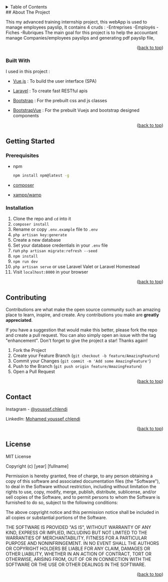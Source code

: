 <details>
  <summary>Table of Contents</summary>
  <ol>
    <li>
      <a href="#about-the-project">About The Project</a>
      <ul>
        <li><a href="#built-with">Built With</a></li>
      </ul>
    </li>
    <li>
      <a href="#getting-started">Getting Started</a>
      <ul>
        <li><a href="#prerequisites">Prerequisites</a></li>
        <li><a href="#installation">Installation</a></li>
      </ul>
    </li>
    <li><a href="#usage">Usage</a></li>
    <li><a href="#roadmap">Roadmap</a></li>
    <li><a href="#contributing">Contributing</a></li>
    <li><a href="#license">License</a></li>
    <li><a href="#contact">Contact</a></li>
    <li><a href="#acknowledgments">Acknowledgments</a></li>
  </ol>
</details>
## About The Project

This my advanced training internship project, this webApp is used to manage employees payslip,
It contains 4 cruds : 
	-Entreprises
    -Employés
    -Fiches
    -Rubriques
The main goal for this project is to help the accountant manage Companies/employees payslips and generating pdf payslip file,
<p align="right">(<a href="#top">back to top</a>)</p>

### Built With

I used in this project :

* [Vue.js](https://vuejs.org/) : To build the user interface (SPA) 

* [Laravel](https://laravel.com) : To create fast RESTful apis 

* [Bootstrap](https://getbootstrap.com) : For the prebuilt css and js classes 

* [BootstrapVue](https://bootstrap-vue.org) : For the prebuilt Vuejs and bootstrap designed components

<p align="right">(<a href="#top">back to top</a>)</p>

<!-- GETTING STARTED -->
## Getting Started
### Prerequisites

* npm
  ```sh
  npm install npm@latest -g
  ```
* [composer](https://getcomposer.org/download/) 
 
* [xampp/wamp](https://www.apachefriends.org/index.html)


### Installation

1. Clone the repo and `cd` into it
2. `composer install`
3. Rename or copy `.env.example` file to `.env`
4. `php artisan key:generate`
5. Create a new database
6. Set your database credentials in your `.env` file
7. run `php artisan migrate:refresh --seed`
8. `npm install`
9. `npm run dev`
10. `php artisan serve` or use Laravel Valet or Laravel Homestead
11. Visit `localhost:8000` in your browser


<p align="right">(<a href="#top">back to top</a>)</p>



<!-- USAGE EXAMPLES -->

<!-- CONTRIBUTING -->
## Contributing

Contributions are what make the open source community such an amazing place to learn, inspire, and create. Any contributions you make are **greatly appreciated**.

If you have a suggestion that would make this better, please fork the repo and create a pull request. You can also simply open an issue with the tag "enhancement".
Don't forget to give the project a star! Thanks again!

1. Fork the Project
2. Create your Feature Branch (`git checkout -b feature/AmazingFeature`)
3. Commit your Changes (`git commit -m 'Add some AmazingFeature'`)
4. Push to the Branch (`git push origin feature/AmazingFeature`)
5. Open a Pull Request

<p align="right">(<a href="#top">back to top</a>)</p>

<!-- CONTACT -->
## Contact

Instagram - [@youssef.chlendi](https://instagram.com/youssef.chlendi) 

LinkedIn: [Mohamed youssef chlendi](https://www.linkedin.com/in/mohamed-youssef-chlendi-1b5624183)

<p align="right">(<a href="#top">back to top</a>)</p>

## License
MIT License

Copyright (c) [year] [fullname]

Permission is hereby granted, free of charge, to any person obtaining a copy
of this software and associated documentation files (the "Software"), to deal
in the Software without restriction, including without limitation the rights
to use, copy, modify, merge, publish, distribute, sublicense, and/or sell
copies of the Software, and to permit persons to whom the Software is
furnished to do so, subject to the following conditions:

The above copyright notice and this permission notice shall be included in all
copies or substantial portions of the Software.

THE SOFTWARE IS PROVIDED "AS IS", WITHOUT WARRANTY OF ANY KIND, EXPRESS OR
IMPLIED, INCLUDING BUT NOT LIMITED TO THE WARRANTIES OF MERCHANTABILITY,
FITNESS FOR A PARTICULAR PURPOSE AND NONINFRINGEMENT. IN NO EVENT SHALL THE
AUTHORS OR COPYRIGHT HOLDERS BE LIABLE FOR ANY CLAIM, DAMAGES OR OTHER
LIABILITY, WHETHER IN AN ACTION OF CONTRACT, TORT OR OTHERWISE, ARISING FROM,
OUT OF OR IN CONNECTION WITH THE SOFTWARE OR THE USE OR OTHER DEALINGS IN THE
SOFTWARE.
<p align="right">(<a href="#top">back to top</a>)</p>
